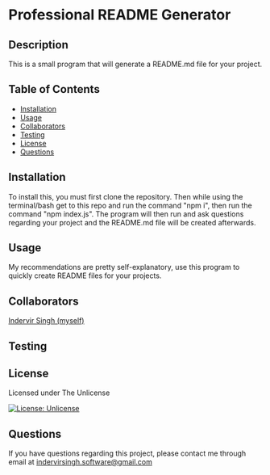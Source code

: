 # Professional README Generator

## Description
This is a small program that will generate a README.md file for your project.

## Table of Contents
* [Installation](#installation)
* [Usage](#usage)
* [Collaborators](#collaborators)
* [Testing](#testing)
* [License](#license)
* [Questions](#questions)

## Installation
To install this, you must first clone the repository. Then while using the terminal/bash get to this repo and run the command "npm i", then run the command "npm index.js". The program will then run and ask questions regarding your project and the README.md file will be created afterwards.
## Usage
My recommendations are pretty self-explanatory, use this program to quickly create README files for your projects.

## Collaborators
[Indervir Singh (myself)](https://www.github.com/indervirsingh/)

## Testing

## License
Licensed under The Unlicense

[![License: Unlicense](https://img.shields.io/badge/license-Unlicense-blue.svg)](http://unlicense.org/)

## Questions
If you have questions regarding this project, please contact me through email at indervirsingh.software@gmail.com

